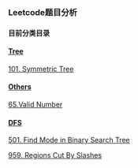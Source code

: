 ### Leetcode题目分析
#### 目前分类目录
#### [Tree](https://github.com/kellylu98/Leetcode/tree/main/Tree)
[101. Symmetric Tree](https://github.com/kellylu98/Leetcode/blob/main/Tree/101.%20Symmetric%20Tree/Readme.md)

#### [Others](https://github.com/kellylu98/Leetcode/tree/main/Others)
[65.Valid Number](https://github.com/kellylu98/Leetcode/blob/main/Others/65.%20Valid%20Number/Readme.md)

#### [DFS](https://github.com/kellylu98/Leetcode/tree/main/DFS)
[501. Find Mode in Binary Search Tree](https://github.com/kellylu98/Leetcode/blob/main/DFS/501.%20Find%20Mode%20in%20Binary%20Search%20Tree/Readme.md)

[959. Regions Cut By Slashes](https://github.com/kellylu98/Leetcode/blob/main/DFS/959.%20Regions%20Cut%20By%20Slashes/Readme.md)

